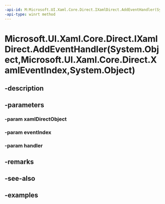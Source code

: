 ```yaml
---
-api-id: M:Microsoft.UI.Xaml.Core.Direct.IXamlDirect.AddEventHandler(System.Object,Microsoft.UI.Xaml.Core.Direct.XamlEventIndex,System.Object)
-api-type: winrt method
---
```


# Microsoft.UI.Xaml.Core.Direct.IXamlDirect.AddEventHandler(System.Object,Microsoft.UI.Xaml.Core.Direct.XamlEventIndex,System.Object)

<!--
public void AddEventHandler (object xamlDirectObject, Microsoft.UI.Xaml.Core.Direct.XamlEventIndex eventIndex, object handler);
-->

## -description

## -parameters

### -param xamlDirectObject

### -param eventIndex

### -param handler

## -remarks

## -see-also

## -examples

